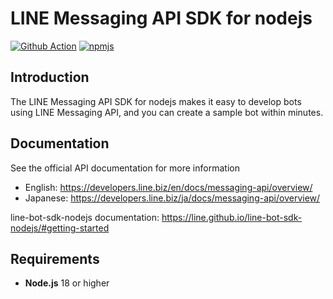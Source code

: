 # LINE Messaging API SDK for nodejs

[![Github Action](https://github.com/line/line-bot-sdk-nodejs/actions/workflows/test.yml/badge.svg)](https://github.com/line/line-bot-sdk-nodejs/actions/workflows/test.yml)
[![npmjs](https://badge.fury.io/js/%40line%2Fbot-sdk.svg)](https://www.npmjs.com/package/@line/bot-sdk)


## Introduction
The LINE Messaging API SDK for nodejs makes it easy to develop bots using LINE Messaging API, and you can create a sample bot within minutes.

## Documentation

See the official API documentation for more information

- English: https://developers.line.biz/en/docs/messaging-api/overview/
- Japanese: https://developers.line.biz/ja/docs/messaging-api/overview/

line-bot-sdk-nodejs documentation: https://line.github.io/line-bot-sdk-nodejs/#getting-started

## Requirements

* **Node.js** 18 or higher
